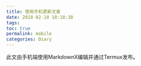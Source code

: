```yaml
---
title: 使用手机更新文章
date: 2018-02-10 18:18:38
tags:
toc: true
permalink: mobile
categories: Diary
---
```


此文由手机端使用MarkdownX编辑并通过Termux发布。
